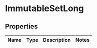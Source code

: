 

# ImmutableSetLong


## Properties

Name | Type | Description | Notes
------------ | ------------- | ------------- | -------------



